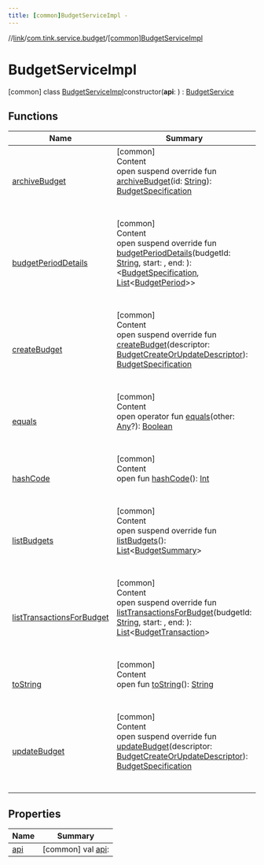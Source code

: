 ```yaml
---
title: [common]BudgetServiceImpl -
---
```

//[link](../../index.md)/[com.tink.service.budget](../index.md)/[[common]BudgetServiceImpl](index.md)



# BudgetServiceImpl  
 [common] class [BudgetServiceImpl](index.md)constructor(**api**: <ERROR CLASS>) : [BudgetService](../[common]-budget-service/index.md)   


## Functions  
  
|  Name|  Summary| 
|---|---|
| <a name="com.tink.service.budget/BudgetServiceImpl/archiveBudget/#kotlin.String/PointingToDeclaration/"></a>[archiveBudget](archive-budget.md)| <a name="com.tink.service.budget/BudgetServiceImpl/archiveBudget/#kotlin.String/PointingToDeclaration/"></a>[common]  <br>Content  <br>open suspend override fun [archiveBudget](archive-budget.md)(id: [String](https://kotlinlang.org/api/latest/jvm/stdlib/kotlin/-string/index.html)): [BudgetSpecification](../../com.tink.model.budget/index.md#%5Bcom.tink.model.budget%2FBudgetSpecification%2F%2F%2FPointingToDeclaration%2F%5D%2FClasslikes%2F1647702525)  <br><br><br>
| <a name="com.tink.service.budget/BudgetServiceImpl/budgetPeriodDetails/#kotlin.String##/PointingToDeclaration/"></a>[budgetPeriodDetails](budget-period-details.md)| <a name="com.tink.service.budget/BudgetServiceImpl/budgetPeriodDetails/#kotlin.String##/PointingToDeclaration/"></a>[common]  <br>Content  <br>open suspend override fun [budgetPeriodDetails](budget-period-details.md)(budgetId: [String](https://kotlinlang.org/api/latest/jvm/stdlib/kotlin/-string/index.html), start: <ERROR CLASS>, end: <ERROR CLASS>): <ERROR CLASS><[BudgetSpecification](../../com.tink.model.budget/index.md#%5Bcom.tink.model.budget%2FBudgetSpecification%2F%2F%2FPointingToDeclaration%2F%5D%2FClasslikes%2F1647702525), [List](https://kotlinlang.org/api/latest/jvm/stdlib/kotlin.collections/-list/index.html)<[BudgetPeriod](../../com.tink.model.budget/index.md#%5Bcom.tink.model.budget%2FBudgetPeriod%2F%2F%2FPointingToDeclaration%2F%5D%2FClasslikes%2F1647702525)>>  <br><br><br>
| <a name="com.tink.service.budget/BudgetServiceImpl/createBudget/#com.tink.model.budget.BudgetCreateOrUpdateDescriptor/PointingToDeclaration/"></a>[createBudget](create-budget.md)| <a name="com.tink.service.budget/BudgetServiceImpl/createBudget/#com.tink.model.budget.BudgetCreateOrUpdateDescriptor/PointingToDeclaration/"></a>[common]  <br>Content  <br>open suspend override fun [createBudget](create-budget.md)(descriptor: [BudgetCreateOrUpdateDescriptor](../../com.tink.model.budget/[common]-budget-create-or-update-descriptor/index.md)): [BudgetSpecification](../../com.tink.model.budget/index.md#%5Bcom.tink.model.budget%2FBudgetSpecification%2F%2F%2FPointingToDeclaration%2F%5D%2FClasslikes%2F1647702525)  <br><br><br>
| <a name="kotlin/Any/equals/#kotlin.Any?/PointingToDeclaration/"></a>[equals](../../com.tink.service.user/[common]-user-profile-service-impl/index.md#%5Bkotlin%2FAny%2Fequals%2F%23kotlin.Any%3F%2FPointingToDeclaration%2F%5D%2FFunctions%2F1647702525)| <a name="kotlin/Any/equals/#kotlin.Any?/PointingToDeclaration/"></a>[common]  <br>Content  <br>open operator fun [equals](../../com.tink.service.user/[common]-user-profile-service-impl/index.md#%5Bkotlin%2FAny%2Fequals%2F%23kotlin.Any%3F%2FPointingToDeclaration%2F%5D%2FFunctions%2F1647702525)(other: [Any](https://kotlinlang.org/api/latest/jvm/stdlib/kotlin/-any/index.html)?): [Boolean](https://kotlinlang.org/api/latest/jvm/stdlib/kotlin/-boolean/index.html)  <br><br><br>
| <a name="kotlin/Any/hashCode/#/PointingToDeclaration/"></a>[hashCode](../../com.tink.service.user/[common]-user-profile-service-impl/index.md#%5Bkotlin%2FAny%2FhashCode%2F%23%2FPointingToDeclaration%2F%5D%2FFunctions%2F1647702525)| <a name="kotlin/Any/hashCode/#/PointingToDeclaration/"></a>[common]  <br>Content  <br>open fun [hashCode](../../com.tink.service.user/[common]-user-profile-service-impl/index.md#%5Bkotlin%2FAny%2FhashCode%2F%23%2FPointingToDeclaration%2F%5D%2FFunctions%2F1647702525)(): [Int](https://kotlinlang.org/api/latest/jvm/stdlib/kotlin/-int/index.html)  <br><br><br>
| <a name="com.tink.service.budget/BudgetServiceImpl/listBudgets/#/PointingToDeclaration/"></a>[listBudgets](list-budgets.md)| <a name="com.tink.service.budget/BudgetServiceImpl/listBudgets/#/PointingToDeclaration/"></a>[common]  <br>Content  <br>open suspend override fun [listBudgets](list-budgets.md)(): [List](https://kotlinlang.org/api/latest/jvm/stdlib/kotlin.collections/-list/index.html)<[BudgetSummary](../../com.tink.model.budget/index.md#%5Bcom.tink.model.budget%2FBudgetSummary%2F%2F%2FPointingToDeclaration%2F%5D%2FClasslikes%2F1647702525)>  <br><br><br>
| <a name="com.tink.service.budget/BudgetServiceImpl/listTransactionsForBudget/#kotlin.String##/PointingToDeclaration/"></a>[listTransactionsForBudget](list-transactions-for-budget.md)| <a name="com.tink.service.budget/BudgetServiceImpl/listTransactionsForBudget/#kotlin.String##/PointingToDeclaration/"></a>[common]  <br>Content  <br>open suspend override fun [listTransactionsForBudget](list-transactions-for-budget.md)(budgetId: [String](https://kotlinlang.org/api/latest/jvm/stdlib/kotlin/-string/index.html), start: <ERROR CLASS>, end: <ERROR CLASS>): [List](https://kotlinlang.org/api/latest/jvm/stdlib/kotlin.collections/-list/index.html)<[BudgetTransaction](../../com.tink.model.budget/index.md#%5Bcom.tink.model.budget%2FBudgetTransaction%2F%2F%2FPointingToDeclaration%2F%5D%2FClasslikes%2F1647702525)>  <br><br><br>
| <a name="kotlin/Any/toString/#/PointingToDeclaration/"></a>[toString](../../com.tink.service.user/[common]-user-profile-service-impl/index.md#%5Bkotlin%2FAny%2FtoString%2F%23%2FPointingToDeclaration%2F%5D%2FFunctions%2F1647702525)| <a name="kotlin/Any/toString/#/PointingToDeclaration/"></a>[common]  <br>Content  <br>open fun [toString](../../com.tink.service.user/[common]-user-profile-service-impl/index.md#%5Bkotlin%2FAny%2FtoString%2F%23%2FPointingToDeclaration%2F%5D%2FFunctions%2F1647702525)(): [String](https://kotlinlang.org/api/latest/jvm/stdlib/kotlin/-string/index.html)  <br><br><br>
| <a name="com.tink.service.budget/BudgetServiceImpl/updateBudget/#com.tink.model.budget.BudgetCreateOrUpdateDescriptor/PointingToDeclaration/"></a>[updateBudget](update-budget.md)| <a name="com.tink.service.budget/BudgetServiceImpl/updateBudget/#com.tink.model.budget.BudgetCreateOrUpdateDescriptor/PointingToDeclaration/"></a>[common]  <br>Content  <br>open suspend override fun [updateBudget](update-budget.md)(descriptor: [BudgetCreateOrUpdateDescriptor](../../com.tink.model.budget/[common]-budget-create-or-update-descriptor/index.md)): [BudgetSpecification](../../com.tink.model.budget/index.md#%5Bcom.tink.model.budget%2FBudgetSpecification%2F%2F%2FPointingToDeclaration%2F%5D%2FClasslikes%2F1647702525)  <br><br><br>


## Properties  
  
|  Name|  Summary| 
|---|---|
| <a name="com.tink.service.budget/BudgetServiceImpl/api/#/PointingToDeclaration/"></a>[api](api.md)| <a name="com.tink.service.budget/BudgetServiceImpl/api/#/PointingToDeclaration/"></a> [common] val [api](api.md): <ERROR CLASS>   <br>

